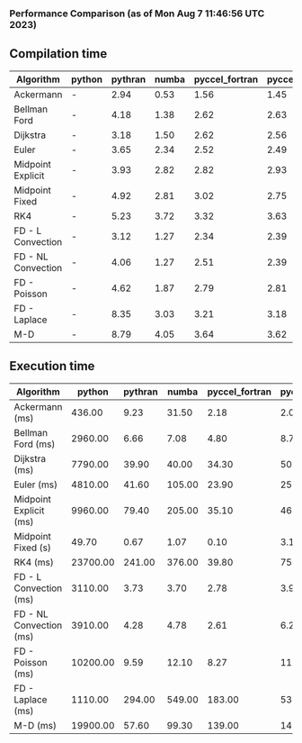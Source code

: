 ### Performance Comparison (as of Mon Aug  7 11:46:56 UTC 2023)
## Compilation time
Algorithm                 | python                    | pythran                   | numba                     | pyccel_fortran            | pyccel_c                 
------------------------- | ------------------------- | ------------------------- | ------------------------- | ------------------------- | -------------------------
Ackermann                 | -                         | 2.94                      | 0.53                      | 1.56                      | 1.45                     
Bellman Ford              | -                         | 4.18                      | 1.38                      | 2.62                      | 2.63                     
Dijkstra                  | -                         | 3.18                      | 1.50                      | 2.62                      | 2.56                     
Euler                     | -                         | 3.65                      | 2.34                      | 2.52                      | 2.49                     
Midpoint Explicit         | -                         | 3.93                      | 2.82                      | 2.82                      | 2.93                     
Midpoint Fixed            | -                         | 4.92                      | 2.81                      | 3.02                      | 2.75                     
RK4                       | -                         | 5.23                      | 3.72                      | 3.32                      | 3.63                     
FD - L Convection         | -                         | 3.12                      | 1.27                      | 2.34                      | 2.39                     
FD - NL Convection        | -                         | 4.06                      | 1.27                      | 2.51                      | 2.39                     
FD - Poisson              | -                         | 4.62                      | 1.87                      | 2.79                      | 2.81                     
FD - Laplace              | -                         | 8.35                      | 3.03                      | 3.21                      | 3.18                     
M-D                       | -                         | 8.79                      | 4.05                      | 3.64                      | 3.62                     

## Execution time
Algorithm                 | python                    | pythran                   | numba                     | pyccel_fortran            | pyccel_c                 
------------------------- | ------------------------- | ------------------------- | ------------------------- | ------------------------- | -------------------------
Ackermann (ms)            | 436.00                    | 9.23                      | 31.50                     | 2.18                      | 2.04                     
Bellman Ford (ms)         | 2960.00                   | 6.66                      | 7.08                      | 4.80                      | 8.70                     
Dijkstra (ms)             | 7790.00                   | 39.90                     | 40.00                     | 34.30                     | 50.80                    
Euler (ms)                | 4810.00                   | 41.60                     | 105.00                    | 23.90                     | 257.00                   
Midpoint Explicit (ms)    | 9960.00                   | 79.40                     | 205.00                    | 35.10                     | 467.00                   
Midpoint Fixed (s)        | 49.70                     | 0.67                      | 1.07                      | 0.10                      | 3.17                     
RK4 (ms)                  | 23700.00                  | 241.00                    | 376.00                    | 39.80                     | 754.00                   
FD - L Convection (ms)    | 3110.00                   | 3.73                      | 3.70                      | 2.78                      | 3.93                     
FD - NL Convection (ms)   | 3910.00                   | 4.28                      | 4.78                      | 2.61                      | 6.21                     
FD - Poisson (ms)         | 10200.00                  | 9.59                      | 12.10                     | 8.27                      | 11.20                    
FD - Laplace (ms)         | 1110.00                   | 294.00                    | 549.00                    | 183.00                    | 537.00                   
M-D (ms)                  | 19900.00                  | 57.60                     | 99.30                     | 139.00                    | 140.00                   
